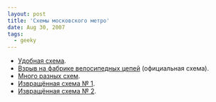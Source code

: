 ```yaml
---
layout: post
title: 'Схемы московского метро'
date: Aug 30, 2007
tags:
  - geeky
---
```


- [Удобная схема](http://ilyabirman.ru/portfolio/moscow-metro/diagram/).
- [Взрыв на фабрике велосипедных цепей](http://ilyabirman.ru/portfolio/moscow-metro/official/) (официальная схема).
- [Много разных схем](http://metro.ru/map/).
- [Извращённая схема № 1](http://r.foto.radikal.ru/0702/81ece3746c7f.jpg).
- [Извращённая схема № 2](http://www.artlebedev.ru/everything/routine/2004/02/16/).
